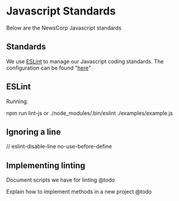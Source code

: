 # Javascript Standards

Below are the NewsCorp Javascript standards

## Standards ##

We use [ESLint][2] to manage our Javascript coding standards. The configuration can be found "[here][1]"

## ESLint ##
Running:

npm run lint-js
or
./node_modules/.bin/eslint ./examples/example.js

## Ignoring a line ##
// eslint-disable-line no-use-before-define

## Implementing linting ##

Document scripts we have for linting @todo

Explain how to implement methods in a new project @todo

[1]: ../.eslintrc.json
[2]: http://eslint.org/
